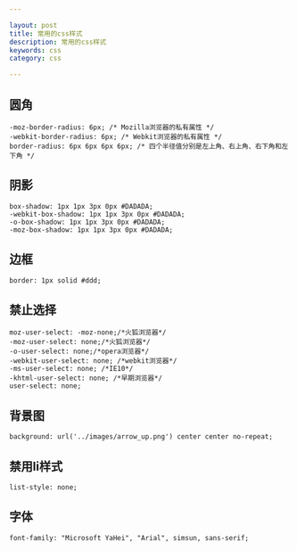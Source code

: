 ```yaml
---

layout: post
title: 常用的css样式
description: 常用的css样式
keywords: css
category: css

---
```


## 圆角

	-moz-border-radius: 6px; /* Mozilla浏览器的私有属性 */
	-webkit-border-radius: 6px; /* Webkit浏览器的私有属性 */
	border-radius: 6px 6px 6px 6px; /* 四个半径值分别是左上角、右上角、右下角和左下角 */

## 阴影

	box-shadow: 1px 1px 3px 0px #DADADA;
	-webkit-box-shadow: 1px 1px 3px 0px #DADADA;
	-o-box-shadow: 1px 1px 3px 0px #DADADA;
	-moz-box-shadow: 1px 1px 3px 0px #DADADA;

## 边框

	border: 1px solid #ddd;

## 禁止选择

	moz-user-select: -moz-none;/*火狐浏览器*/
	-moz-user-select: none;/*火狐浏览器*/
	-o-user-select: none;/*opera浏览器*/
	-webkit-user-select: none; /*webkit浏览器*/
	-ms-user-select: none; /*IE10*/
	-khtml-user-select: none; /*早期浏览器*/
	user-select: none;

## 背景图

	background: url('../images/arrow_up.png') center center no-repeat;

## 禁用li样式

	list-style: none;

## 字体

	font-family: "Microsoft YaHei", "Arial", simsun, sans-serif;

